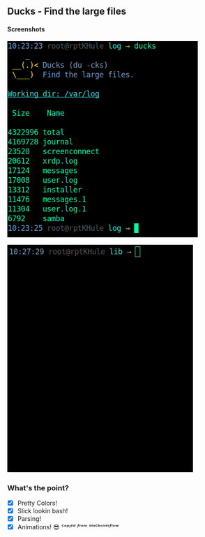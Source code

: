 ## Ducks - Find the large files
#### Screenshots
![](https://github.com/X1pe0/ducks/blob/main/images/main.png)

![](https://github.com/X1pe0/ducks/blob/main/images/ani.gif)

### What's the point? 

- [x] Pretty Colors!
- [x] Slick lookin bash!
- [x] Parsing!
- [x] Animations! 😎 *ᶜᵒᵖᶦᵉᵈ ᶠʳᵒᵐ ˢᵗᵃᶜᵏᵒᵛᵉʳᶠˡᵒʷ*
